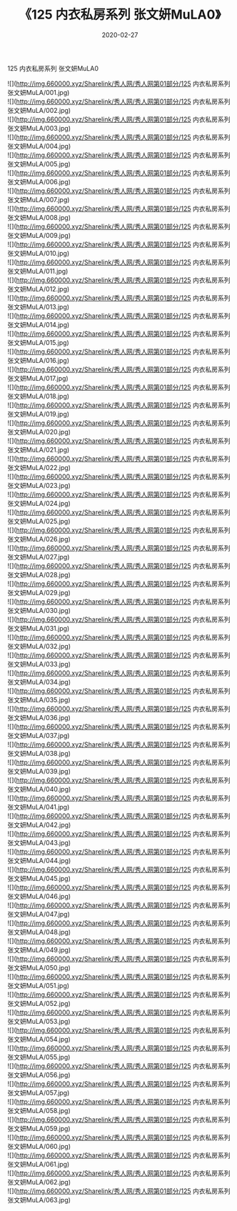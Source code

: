 ﻿---
layout: post
title:  《125 内衣私房系列 张文妍MuLA0》
date:   2020-02-27
img: http://img.660000.xyz/Sharelink/秀人网/秀人网第01部分/125 内衣私房系列 张文妍MuLA0/000.jpg
categories: [美女, 清纯, 唯美]
---

125 内衣私房系列 张文妍MuLA0

  ![](http://img.660000.xyz/Sharelink/秀人网/秀人网第01部分/125 内衣私房系列 张文妍MuLA/001.jpg) <br> ![](http://img.660000.xyz/Sharelink/秀人网/秀人网第01部分/125 内衣私房系列 张文妍MuLA/002.jpg) <br> ![](http://img.660000.xyz/Sharelink/秀人网/秀人网第01部分/125 内衣私房系列 张文妍MuLA/003.jpg) <br> ![](http://img.660000.xyz/Sharelink/秀人网/秀人网第01部分/125 内衣私房系列 张文妍MuLA/004.jpg) <br> ![](http://img.660000.xyz/Sharelink/秀人网/秀人网第01部分/125 内衣私房系列 张文妍MuLA/005.jpg) <br> ![](http://img.660000.xyz/Sharelink/秀人网/秀人网第01部分/125 内衣私房系列 张文妍MuLA/006.jpg) <br> ![](http://img.660000.xyz/Sharelink/秀人网/秀人网第01部分/125 内衣私房系列 张文妍MuLA/007.jpg) <br> ![](http://img.660000.xyz/Sharelink/秀人网/秀人网第01部分/125 内衣私房系列 张文妍MuLA/008.jpg) <br> ![](http://img.660000.xyz/Sharelink/秀人网/秀人网第01部分/125 内衣私房系列 张文妍MuLA/009.jpg) <br> ![](http://img.660000.xyz/Sharelink/秀人网/秀人网第01部分/125 内衣私房系列 张文妍MuLA/010.jpg) <br> ![](http://img.660000.xyz/Sharelink/秀人网/秀人网第01部分/125 内衣私房系列 张文妍MuLA/011.jpg) <br> ![](http://img.660000.xyz/Sharelink/秀人网/秀人网第01部分/125 内衣私房系列 张文妍MuLA/012.jpg) <br> ![](http://img.660000.xyz/Sharelink/秀人网/秀人网第01部分/125 内衣私房系列 张文妍MuLA/013.jpg) <br> ![](http://img.660000.xyz/Sharelink/秀人网/秀人网第01部分/125 内衣私房系列 张文妍MuLA/014.jpg) <br> ![](http://img.660000.xyz/Sharelink/秀人网/秀人网第01部分/125 内衣私房系列 张文妍MuLA/015.jpg) <br> ![](http://img.660000.xyz/Sharelink/秀人网/秀人网第01部分/125 内衣私房系列 张文妍MuLA/016.jpg) <br> ![](http://img.660000.xyz/Sharelink/秀人网/秀人网第01部分/125 内衣私房系列 张文妍MuLA/017.jpg) <br> ![](http://img.660000.xyz/Sharelink/秀人网/秀人网第01部分/125 内衣私房系列 张文妍MuLA/018.jpg) <br> ![](http://img.660000.xyz/Sharelink/秀人网/秀人网第01部分/125 内衣私房系列 张文妍MuLA/019.jpg) <br> ![](http://img.660000.xyz/Sharelink/秀人网/秀人网第01部分/125 内衣私房系列 张文妍MuLA/020.jpg) <br> ![](http://img.660000.xyz/Sharelink/秀人网/秀人网第01部分/125 内衣私房系列 张文妍MuLA/021.jpg) <br> ![](http://img.660000.xyz/Sharelink/秀人网/秀人网第01部分/125 内衣私房系列 张文妍MuLA/022.jpg) <br> ![](http://img.660000.xyz/Sharelink/秀人网/秀人网第01部分/125 内衣私房系列 张文妍MuLA/023.jpg) <br> ![](http://img.660000.xyz/Sharelink/秀人网/秀人网第01部分/125 内衣私房系列 张文妍MuLA/024.jpg) <br> ![](http://img.660000.xyz/Sharelink/秀人网/秀人网第01部分/125 内衣私房系列 张文妍MuLA/025.jpg) <br> ![](http://img.660000.xyz/Sharelink/秀人网/秀人网第01部分/125 内衣私房系列 张文妍MuLA/026.jpg) <br> ![](http://img.660000.xyz/Sharelink/秀人网/秀人网第01部分/125 内衣私房系列 张文妍MuLA/027.jpg) <br> ![](http://img.660000.xyz/Sharelink/秀人网/秀人网第01部分/125 内衣私房系列 张文妍MuLA/028.jpg) <br> ![](http://img.660000.xyz/Sharelink/秀人网/秀人网第01部分/125 内衣私房系列 张文妍MuLA/029.jpg) <br> ![](http://img.660000.xyz/Sharelink/秀人网/秀人网第01部分/125 内衣私房系列 张文妍MuLA/030.jpg) <br> ![](http://img.660000.xyz/Sharelink/秀人网/秀人网第01部分/125 内衣私房系列 张文妍MuLA/031.jpg) <br> ![](http://img.660000.xyz/Sharelink/秀人网/秀人网第01部分/125 内衣私房系列 张文妍MuLA/032.jpg) <br> ![](http://img.660000.xyz/Sharelink/秀人网/秀人网第01部分/125 内衣私房系列 张文妍MuLA/033.jpg) <br> ![](http://img.660000.xyz/Sharelink/秀人网/秀人网第01部分/125 内衣私房系列 张文妍MuLA/034.jpg) <br> ![](http://img.660000.xyz/Sharelink/秀人网/秀人网第01部分/125 内衣私房系列 张文妍MuLA/035.jpg) <br> ![](http://img.660000.xyz/Sharelink/秀人网/秀人网第01部分/125 内衣私房系列 张文妍MuLA/036.jpg) <br> ![](http://img.660000.xyz/Sharelink/秀人网/秀人网第01部分/125 内衣私房系列 张文妍MuLA/037.jpg) <br> ![](http://img.660000.xyz/Sharelink/秀人网/秀人网第01部分/125 内衣私房系列 张文妍MuLA/038.jpg) <br> ![](http://img.660000.xyz/Sharelink/秀人网/秀人网第01部分/125 内衣私房系列 张文妍MuLA/039.jpg) <br> ![](http://img.660000.xyz/Sharelink/秀人网/秀人网第01部分/125 内衣私房系列 张文妍MuLA/040.jpg) <br> ![](http://img.660000.xyz/Sharelink/秀人网/秀人网第01部分/125 内衣私房系列 张文妍MuLA/041.jpg) <br> ![](http://img.660000.xyz/Sharelink/秀人网/秀人网第01部分/125 内衣私房系列 张文妍MuLA/042.jpg) <br> ![](http://img.660000.xyz/Sharelink/秀人网/秀人网第01部分/125 内衣私房系列 张文妍MuLA/043.jpg) <br> ![](http://img.660000.xyz/Sharelink/秀人网/秀人网第01部分/125 内衣私房系列 张文妍MuLA/044.jpg) <br> ![](http://img.660000.xyz/Sharelink/秀人网/秀人网第01部分/125 内衣私房系列 张文妍MuLA/045.jpg) <br> ![](http://img.660000.xyz/Sharelink/秀人网/秀人网第01部分/125 内衣私房系列 张文妍MuLA/046.jpg) <br> ![](http://img.660000.xyz/Sharelink/秀人网/秀人网第01部分/125 内衣私房系列 张文妍MuLA/047.jpg) <br> ![](http://img.660000.xyz/Sharelink/秀人网/秀人网第01部分/125 内衣私房系列 张文妍MuLA/048.jpg) <br> ![](http://img.660000.xyz/Sharelink/秀人网/秀人网第01部分/125 内衣私房系列 张文妍MuLA/049.jpg) <br> ![](http://img.660000.xyz/Sharelink/秀人网/秀人网第01部分/125 内衣私房系列 张文妍MuLA/050.jpg) <br> ![](http://img.660000.xyz/Sharelink/秀人网/秀人网第01部分/125 内衣私房系列 张文妍MuLA/051.jpg) <br> ![](http://img.660000.xyz/Sharelink/秀人网/秀人网第01部分/125 内衣私房系列 张文妍MuLA/052.jpg) <br> ![](http://img.660000.xyz/Sharelink/秀人网/秀人网第01部分/125 内衣私房系列 张文妍MuLA/053.jpg) <br> ![](http://img.660000.xyz/Sharelink/秀人网/秀人网第01部分/125 内衣私房系列 张文妍MuLA/054.jpg) <br> ![](http://img.660000.xyz/Sharelink/秀人网/秀人网第01部分/125 内衣私房系列 张文妍MuLA/055.jpg) <br> ![](http://img.660000.xyz/Sharelink/秀人网/秀人网第01部分/125 内衣私房系列 张文妍MuLA/056.jpg) <br> ![](http://img.660000.xyz/Sharelink/秀人网/秀人网第01部分/125 内衣私房系列 张文妍MuLA/057.jpg) <br> ![](http://img.660000.xyz/Sharelink/秀人网/秀人网第01部分/125 内衣私房系列 张文妍MuLA/058.jpg) <br> ![](http://img.660000.xyz/Sharelink/秀人网/秀人网第01部分/125 内衣私房系列 张文妍MuLA/059.jpg) <br> ![](http://img.660000.xyz/Sharelink/秀人网/秀人网第01部分/125 内衣私房系列 张文妍MuLA/060.jpg) <br> ![](http://img.660000.xyz/Sharelink/秀人网/秀人网第01部分/125 内衣私房系列 张文妍MuLA/061.jpg) <br> ![](http://img.660000.xyz/Sharelink/秀人网/秀人网第01部分/125 内衣私房系列 张文妍MuLA/062.jpg) <br> ![](http://img.660000.xyz/Sharelink/秀人网/秀人网第01部分/125 内衣私房系列 张文妍MuLA/063.jpg) <br>